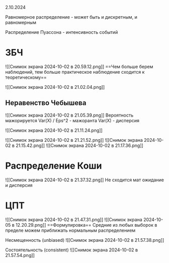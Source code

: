  2.10.2024

Равномерное распределение - может быть и дискретным, и равномерным

Распределение Пуассона - интенсивность событий

# ЗБЧ
![[Снимок экрана 2024-10-02 в 20.59.12.png]]
==Чем больше берем наблюдений, тем больше практическое наблюдение сходится к теоретическому==

![[Снимок экрана 2024-10-02 в 21.02.04.png]]
## Неравенство Чебышева
![[Снимок экрана 2024-10-02 в 21.05.39.png]]
Вероятность мажорируется Var(X) / Eps^2 - мажоранта
Var(X) - дисперсия

![[Снимок экрана 2024-10-02 в 21.11.24.png]]

![[Снимок экрана 2024-10-02 в 21.21.52.png]]
![[Снимок экрана 2024-10-02 в 21.15.42.png]]
![[Снимок экрана 2024-10-02 в 21.17.36.png]]
# Распределение Коши
![[Снимок экрана 2024-10-02 в 21.37.32.png]]
 Не сходится мат ожидание и дисперсия
# ЦПТ
![[Снимок экрана 2024-10-02 в 21.47.31.png]]
![[Снимок экрана 2024-10-05 в 12.20.29.png]]
==Формулировка== Средние из любых выборок в пределе можем приближать нормальным распределением

Несмещенность (unbiased)
![[Снимок экрана 2024-10-02 в 21.57.38.png]]

Состоятельность (consistent)
![[Снимок экрана 2024-10-02 в 21.57.54.png]]